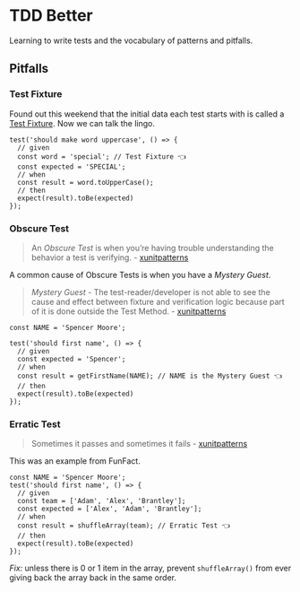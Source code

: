 # TDD Better
Learning to write tests and the vocabulary of patterns and pitfalls.


## Pitfalls

### Test Fixture
Found out this weekend that the initial data each test starts with is called a [Test Fixture](https://en.wikipedia.org/wiki/Test_fixture). Now we can talk the lingo.
```
test('should make word uppercase', () => {
  // given
  const word = 'special'; // Test Fixture 👈
  const expected = 'SPECIAL';
  // when
  const result = word.toUpperCase();
  // then
  expect(result).toBe(expected)
});
```

### Obscure Test
> An *Obscure Test* is when you’re having trouble understanding the behavior a test is verifying. - [xunitpatterns](http://xunitpatterns.com/Obscure%20Test.html)

A common cause of Obscure Tests is when you have a *Mystery Guest*.
> *Mystery Guest* - The test-reader/developer is not able to see the cause and effect between fixture and verification logic because part of it is done outside the Test Method. - [xunitpatterns](http://xunitpatterns.com/Obscure%20Test.html#Mystery%20Guest)

```
const NAME = 'Spencer Moore';

test('should first name', () => {
  // given
  const expected = 'Spencer';
  // when
  const result = getFirstName(NAME); // NAME is the Mystery Guest 👈
  // then
  expect(result).toBe(expected)
});
```

### Erratic Test
> Sometimes it passes and sometimes it fails - [xunitpatterns](http://xunitpatterns.com/Erratic%20Test.html)

This was an example from FunFact.

```
const NAME = 'Spencer Moore';
test('should first name', () => {
  // given
  const team = ['Adam', 'Alex', 'Brantley'];
  const expected = ['Alex', 'Adam', 'Brantley'];
  // when
  const result = shuffleArray(team); // Erratic Test 👈
  // then
  expect(result).toBe(expected)
});
```

*Fix:* unless there is 0 or 1 item in the array, prevent `shuffleArray()` from ever giving back the array back in the same order.
